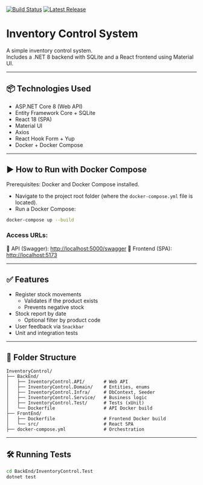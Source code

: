 [![Build Status](https://github.com/rafaelvictal/InventoryControl/actions/workflows/dotnet.yml/badge.svg)](https://github.com/rafaelvictal/InventoryControl/actions) [![Latest Release](https://img.shields.io/github/v/release/rafaelvictal/InventoryControl)](https://github.com/rafaelvictal/InventoryControl/releases)

# Inventory Control System

A simple inventory control system.  
Includes a .NET 8 backend with SQLite and a React frontend using Material UI.

---

## 📦 Technologies Used

- ASP.NET Core 8 (Web API)
- Entity Framework Core + SQLite
- React 18 (SPA)
- Material UI
- Axios
- React Hook Form + Yup
- Docker + Docker Compose

---

## ▶️ How to Run with Docker Compose

Prerequisites: Docker and Docker Compose installed.

- Navigate to the project root folder (where the `docker-compose.yml` file is located).
- Run a Docker Compose:
  
```bash
docker-compose up --build
```

### Access URLs:

🔹 API (Swagger): [http://localhost:5000/swagger](http://localhost:5000/swagger)
🔹 Frontend (SPA): [http://localhost:5173](http://localhost:5173)

---

## ✅ Features

- Register stock movements
  - Validates if the product exists
  - Prevents negative stock
- Stock report by date
  - Optional filter by product code
- User feedback via `Snackbar`
- Unit and integration tests

---

## 📂 Folder Structure

```
InventoryControl/
├── BackEnd/
│   ├── InventoryControl.API/       # Web API
│   ├── InventoryControl.Domain/    # Entities, enums
│   ├── InventoryControl.Infra/     # DbContext, Seeder
│   ├── InventoryControl.Service/   # Business logic
│   ├── InventoryControl.Test/      # Tests (xUnit)
│   └── Dockerfile                  # API Docker build
├── FrontEnd/
│   ├── Dockerfile                  # Frontend Docker build
│   └── src/                        # React SPA
├── docker-compose.yml              # Orchestration
```

---

## 🛠️ Running Tests

```bash
cd BackEnd/InventoryControl.Test
dotnet test
```
